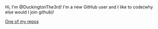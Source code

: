 Hi, I'm @DuckingtonThe3rd! I'm a new GitHub user and I like to code(why else would I join github)!

[One of my](https://bit.do/YeetYeet)[ repos](https://github.com/DuckingtonThe3rd/slingshot-game)
